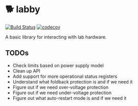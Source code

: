 # 🐕 labby

[![Build Status](https://travis-ci.com/luizribeiro/labby.svg?branch=master)](https://travis-ci.com/luizribeiro/labby)
[![codecov](https://codecov.io/gh/luizribeiro/labby/branch/master/graph/badge.svg)](https://codecov.io/gh/luizribeiro/labby)

A basic library for interacting with lab hardware.

## TODOs

* Check limits based on power supply model
* Clean up API
* Add support for more operational status registers
* Understand what foldback protection is and if we need it
* Figure out if we need over-voltage protection
* Figure out if we need under-voltage protection
* Figure out what auto-restart mode is and if we need it
